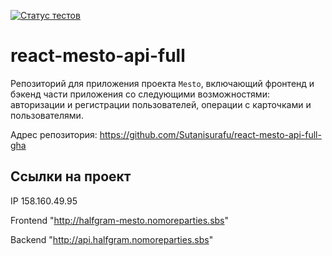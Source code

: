 [![Статус тестов](../../actions/workflows/tests.yml/badge.svg)](../../actions/workflows/tests.yml)

# react-mesto-api-full
Репозиторий для приложения проекта `Mesto`, включающий фронтенд и бэкенд части приложения со следующими возможностями: авторизации и регистрации пользователей, операции с карточками и пользователями.

Адрес репозитория: https://github.com/Sutanisurafu/react-mesto-api-full-gha

## Ссылки на проект

IP 158.160.49.95

Frontend "http://halfgram-mesto.nomoreparties.sbs"

Backend "http://api.halfgram.nomoreparties.sbs"